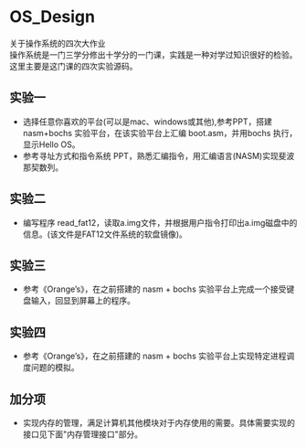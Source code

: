# OS_Design
关于操作系统的四次大作业  
操作系统是一门三学分修出十学分的一门课，实践是一种对学过知识很好的检验。这里主要是这门课的四次实验源码。
## 实验一    
* 选择任意你喜欢的平台(可以是mac、windows或其他),参考PPT，搭建 nasm+bochs 实验平台，在该实验平台上汇编 boot.asm，并用bochs 执行，显示Hello OS。
* 参考寻址方式和指令系统 PPT，熟悉汇编指令，用汇编语言(NASM)实现斐波那契数列。
## 实验二
* 编写程序 read_fat12，读取a.img文件，并根据用户指令打印出a.img磁盘中的信息。(该文件是FAT12文件系统的软盘镜像)。
## 实验三
* 参考《Orange’s》，在之前搭建的 nasm + bochs 实验平台上完成一个接受键盘输入，回显到屏幕上的程序。
## 实验四
* 参考《Orange’s》，在之前搭建的 nasm + bochs 实验平台上实现特定进程调度问题的模拟。
## 加分项
* 实现内存的管理，满足计算机其他模块对于内存使用的需要。具体需要实现的接口见下面"内存管理接口"部分。
